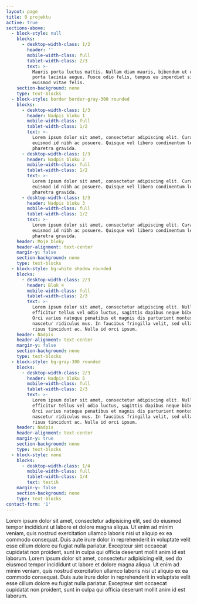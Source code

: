 ```yaml
---
layout: page
title: O projektu
active: true
sections-above:
  - block-style: null
    blocks:
      - desktop-width-class: 1/2
        header: ''
        mobile-width-class: full
        tablet-width-class: 2/3
        text: >-
          Mauris porta luctus mattis. Nullam diam mauris, bibendum ut elit eu,
          porta lacinia augue. Fusce odio felis, tempus eu imperdiet sit amet,
          euismod vitae felis.
    section-background: none
    type: text-blocks
  - block-style: border border-gray-300 rounded
    blocks:
      - desktop-width-class: 1/3
        header: Nadpis bloku 1
        mobile-width-class: full
        tablet-width-class: 1/2
        text: >-
          Lorem ipsum dolor sit amet, consectetur adipiscing elit. Curabitur
          euismod id nibh ac posuere. Quisque vel libero condimentum lectus
          pharetra gravida.
      - desktop-width-class: 1/3
        header: Nadpis bloku 2
        mobile-width-class: full
        tablet-width-class: 1/2
        text: >-
          Lorem ipsum dolor sit amet, consectetur adipiscing elit. Curabitur
          euismod id nibh ac posuere. Quisque vel libero condimentum lectus
          pharetra gravida.
      - desktop-width-class: 1/3
        header: Nadpis bloku 3
        mobile-width-class: full
        tablet-width-class: 1/2
        text: >-
          Lorem ipsum dolor sit amet, consectetur adipiscing elit. Curabitur
          euismod id nibh ac posuere. Quisque vel libero condimentum lectus
          pharetra gravida.
    header: Moje bloky
    header-alignment: text-center
    margin-y: false
    section-background: none
    type: text-blocks
  - block-style: bg-white shadow rounded
    blocks:
      - desktop-width-class: 2/3
        header: Blok 4
        mobile-width-class: full
        tablet-width-class: 2/3
        text: >-
          Lorem ipsum dolor sit amet, consectetur adipiscing elit. Nullam
          efficitur tellus vel odio luctus, sagittis dapibus neque bibendum.
          Orci varius natoque penatibus et magnis dis parturient montes,
          nascetur ridiculus mus. In faucibus fringilla velit, sed ullamcorper
          risus tincidunt ac. Nulla id orci ipsum.
    header: Nadpis
    header-alignment: text-center
    margin-y: false
    section-background: none
    type: text-blocks
  - block-style: bg-gray-300 rounded
    blocks:
      - desktop-width-class: 2/3
        header: Nadpis bloku 5
        mobile-width-class: full
        tablet-width-class: 2/3
        text: >-
          Lorem ipsum dolor sit amet, consectetur adipiscing elit. Nullam
          efficitur tellus vel odio luctus, sagittis dapibus neque bibendum.
          Orci varius natoque penatibus et magnis dis parturient montes,
          nascetur ridiculus mus. In faucibus fringilla velit, sed ullamcorper
          risus tincidunt ac. Nulla id orci ipsum.
    header: Nadpis
    header-alignment: text-center
    margin-y: true
    section-background: none
    type: text-blocks
  - block-style: none
    blocks:
      - desktop-width-class: 1/4
        mobile-width-class: full
        tablet-width-class: 1/4
        text: testik
    margin-y: false
    section-background: none
    type: text-blocks
contact-form: '1'
---
```

Lorem ipsum dolor sit amet, consectetur adipisicing elit, sed do eiusmod tempor incididunt ut labore et dolore magna aliqua. Ut enim ad minim veniam, quis nostrud exercitation ullamco laboris nisi ut aliquip ex ea commodo consequat. Duis aute irure dolor in reprehenderit in voluptate velit esse cillum dolore eu fugiat nulla pariatur. Excepteur sint occaecat cupidatat non proident, sunt in culpa qui officia deserunt mollit anim id est laborum. Lorem ipsum dolor sit amet, consectetur adipisicing elit, sed do eiusmod tempor incididunt ut labore et dolore magna aliqua. Ut enim ad minim veniam, quis nostrud exercitation ullamco laboris nisi ut aliquip ex ea commodo consequat. Duis aute irure dolor in reprehenderit in voluptate velit esse cillum dolore eu fugiat nulla pariatur. Excepteur sint occaecat cupidatat non proident, sunt in culpa qui officia deserunt mollit anim id est laborum.
